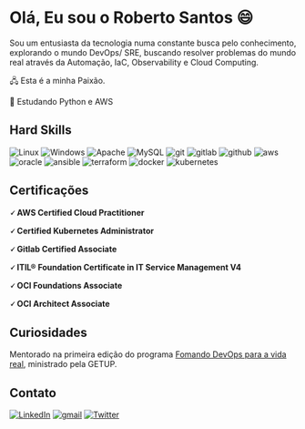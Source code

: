 <!--
**rbsantosbr/rbsantosbr** is a ✨ _special_ ✨ repository because its `README.md` (this file) appears on your GitHub profile.

Here are some ideas to get you started:

- 🔭 I’m currently working on ...
- 🌱 I’m currently learning ...
- 👯 I’m looking to collaborate on ...
- 🤔 I’m looking for help with ...
- 💬 Ask me about ...
- 📫 How to reach me: ...
- 😄 Pronouns: ...
- ⚡ Fun fact: ...
-->


# Olá, Eu sou o Roberto Santos 😄

Sou um entusiasta da tecnologia numa constante busca pelo conhecimento, explorando o mundo DevOps/ SRE, buscando resolver problemas do mundo real através da Automação, IaC, Observability e Cloud Computing. 

🖧 Esta é a minha Paixão.

🌱 Estudando Python e AWS

## Hard Skills

![Linux](https://img.shields.io/badge/Linux-%23100000?style=for-the-badge&logo=linux&logoColor=white)
![Windows](https://img.shields.io/badge/Windows-0078D6?style=for-the-badge&logo=windows&logoColor=white)
![Apache](https://img.shields.io/badge/apache-%23D42029.svg?style=for-the-badge&logo=apache&logoColor=white)
![MySQL](https://img.shields.io/badge/mysql-%2300f.svg?style=for-the-badge&logo=mysql&logoColor=white)
![git](https://img.shields.io/badge/GIT-%23E44C30?style=for-the-badge&logo=git&logoColor=white)
![gitlab](https://img.shields.io/badge/GitLab-%23330F63?style=for-the-badge&logo=gitlab&logoColor=white)
![github](https://img.shields.io/badge/GitHub-100000?style=for-the-badge&logo=github&logoColor=white)
![aws](https://img.shields.io/badge/Amazon_AWS-FF9900?style=for-the-badge&logo=amazonaws&logoColor=white)
![oracle](https://img.shields.io/badge/OCI-F80000?style=for-the-badge&logo=oracle&logoColor=black)
![ansible](https://img.shields.io/badge/ansible-%231A1918.svg?style=for-the-badge&logo=ansible&logoColor=white)
![terraform](https://img.shields.io/badge/Terraform-7B42BC?style=for-the-badge&logo=terraform&logoColor=white)
![docker](https://img.shields.io/badge/Docker-2CA5E0?style=for-the-badge&logo=docker&logoColor=white)
![kubernetes](https://img.shields.io/badge/kubernetes-326ce5.svg?&style=for-the-badge&logo=kubernetes&logoColor=white)


## Certificações

**🗸 AWS Certified Cloud Practitioner**

**🗸 Certified Kubernetes Administrator**

**🗸 Gitlab Certified Associate**

**🗸 ITIL® Foundation Certificate in IT Service Management V4**

**🗸 OCI Foundations Associate**

**🗸 OCI Architect Associate**


## Curiosidades

Mentorado na primeira edição do programa [Fomando DevOps para a vida real](https://formandodevops.getup.io/), ministrado pela GETUP.

## Contato

[![LinkedIn](https://img.shields.io/badge/linkedin-%230077B5.svg?style=for-the-badge&logo=linkedin&logoColor=white)](https://linkedin.com/in/robertobsantos)
[![gmail](https://img.shields.io/badge/Gmail-D14836?style=for-the-badge&logo=gmail&logoColor=white)](https://mailto:rbsantosbr1@gmail.com)
[![Twitter](https://img.shields.io/badge/twitter-%231DA1F2.svg?style=for-the-badge&logo=Twitter&logoColor=white)](https://twitter.com/rbsantosbr)
